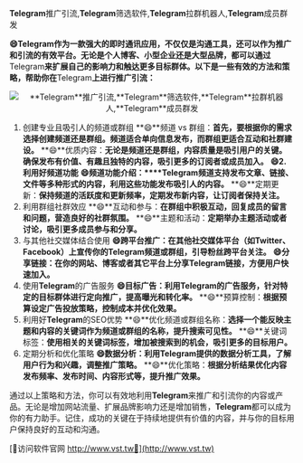 **Telegram**推广引流,**Telegram**筛选软件,**Telegram**拉群机器人,**Telegram**成员群发

**😄**Telegram**作为一款强大的即时通讯应用，不仅仅是沟通工具，还可以作为推广和引流的有效平台。无论是个人博客、小型企业还是大型品牌，都可以通过**Telegram**来扩展自己的影响力和触达更多目标群体。以下是一些有效的方法和策略，帮助你在**Telegram**上进行推广引流：**

 <center><img src="https://vst.tw/MP4/tuiguang/png/7.png" alt="**Telegram**推广引流,**Telegram**筛选软件,**Telegram**拉群机器人,**Telegram**成员群发"></center>

1. 创建专业且吸引人的频道或群组
**😄**频道 vs 群组：**首先，要根据你的需求选择创建频道还是群组。频道适合单向信息发布，而群组更适合互动和社群建设。**
**😄**优质内容：**无论是频道还是群组，内容质量是吸引用户的关键。确保发布有价值、有趣且独特的内容，吸引更多的订阅者或成员加入。**
**😄2. 利用好频道功能**
**😄**频道功能介绍：****Telegram**频道支持发布文章、链接、文件等多种形式的内容，利用这些功能发布吸引人的内容。**
**😄**定期更新：**保持频道的活跃度和更新频率，定期发布新内容，让订阅者保持关注。**
3. 利用群组社群效应
**😄**互动和参与：**在群组中积极互动，回复成员的留言和问题，营造良好的社群氛围。**
**😄**主题和活动：**定期举办主题活动或者讨论，吸引更多成员参与和分享。**
4. 与其他社交媒体结合使用
**😄**跨平台推广：**在其他社交媒体平台（如Twitter、Facebook）上宣传你的**Telegram**频道或群组，引导粉丝跨平台关注。**
**😄**分享链接：**在你的网站、博客或者其它平台上分享**Telegram**链接，方便用户快速加入。**
5. 使用**Telegram**的广告服务
**😄**目标广告：**利用**Telegram**的广告服务，针对特定的目标群体进行定向推广，提高曝光和转化率。**
**😄**预算控制：**根据预算设定广告投放策略，控制成本并优化效果。**
6. 利用好**Telegram**的SEO优势
**😄**优化频道或群组名称：**选择一个能反映主题和内容的关键词作为频道或群组的名称，提升搜索可见性。**
**😄**关键词标签：**使用相关的关键词标签，增加被搜索到的机会，吸引更多的目标用户。**
7. 定期分析和优化策略
**😄**数据分析：**利用**Telegram**提供的数据分析工具，了解用户行为和兴趣，调整推广策略。**
**😄**优化策略：**根据分析结果优化内容发布频率、发布时间、内容形式等，提升推广效果。**

通过以上策略和方法，你可以有效地利用**Telegram**来推广和引流你的内容或产品。无论是增加网站流量、扩展品牌影响力还是增加销售，**Telegram**都可以成为你的有力助手。记住，成功的关键在于持续地提供有价值的内容，并与你的目标用户保持良好的互动和沟通。


[👻访问软件官网 http://www.vst.tw👻](http://www.vst.tw)
